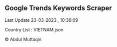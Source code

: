 

## Google Trends Keywords Scraper 
 
Last Update 23-03-2023 , 10:36:09

Country List :
VIETNAM.json



© Abdul Muttaqin 
